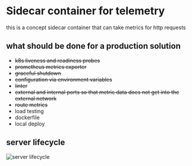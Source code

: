 # Sidecar container for telemetry
this is a concept sidecar container that can take metrics for http requests

## what should be done for a production solution
- ~~k8s liveness and readiness probes~~
- ~~prometheus metrics exporter~~
- ~~graceful shutdown~~
- ~~configuration via environment variables~~
- ~~linter~~
- ~~external and internal ports so that metric data does not get into the external network~~
- ~~route metrics~~
- load testing
- dockerfile
- local deploy

## server lifecycle
![server lifecycle](https://ieftimov.com/make-resilient-golang-net-http-servers-using-timeouts-deadlines-context-cancellation/request-lifecycle-timeouts.png "server lifecycle")